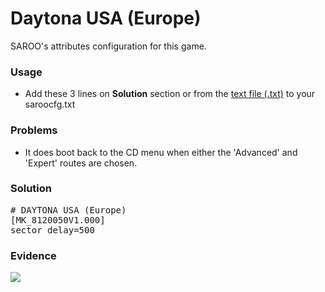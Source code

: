 # Daytona USA (Europe)

SAROO's attributes configuration for this game.

### Usage

- Add these 3 lines on **Solution** section or from the [text file (.txt)](./config.txt) to your saroocfg.txt

### Problems

- It does boot back to the CD menu when either the 'Advanced' and 'Expert' routes are chosen.

### Solution

<pre># DAYTONA USA (Europe)
[MK_8120050V1.000]
sector_delay=500</pre>

### Evidence

[![](https://img.youtube.com/vi/YZOGw2jjz5k/0.jpg)](https://youtu.be/YZOGw2jjz5k)
